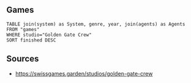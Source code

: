 ## Games
```dataview
TABLE join(system) as System, genre, year, join(agents) as Agents
FROM "games"
WHERE studio="Golden Gate Crew"
SORT finished DESC
```

## Sources
- https://swissgames.garden/studios/golden-gate-crew